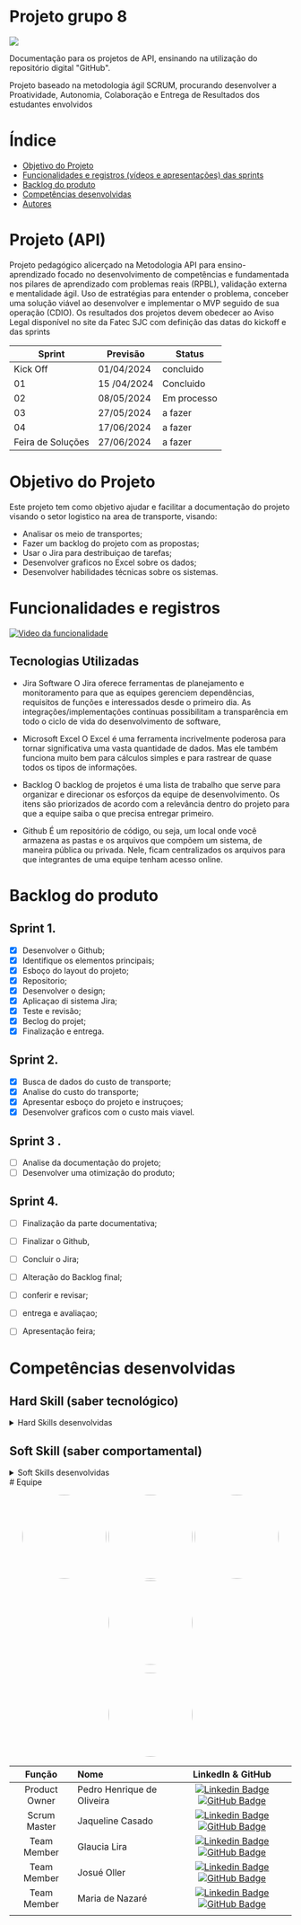 # Projeto grupo 8

<p>
     <img  src="https://i.imgur.com/n8Dgi6w.png"/>
</p>

Documentação para os projetos de API, ensinando na utilização do repositório digital "GitHub". 

Projeto baseado na metodologia ágil SCRUM, procurando desenvolver a Proatividade, Autonomia, Colaboração e Entrega de Resultados dos estudantes envolvidos

# Índice
* [Objetivo do Projeto](#objetivo-do-projeto)
* [Funcionalidades e registros (vídeos e apresentações) das sprints](#funcionalidades-e-registros-(vídeos-e-apresentações)-das-sprints)
* [Backlog do produto](#Backlog-do-produto)
* [Competências desenvolvidas](#competências-desenvolvidas)
* [Autores](#autores)

# Projeto (API) 
Projeto pedagógico alicerçado na Metodologia API para ensino-aprendizado focado no desenvolvimento de competências e fundamentada nos pilares de aprendizado com problemas reais (RPBL), validação externa e mentalidade ágil. 
Uso de estratégias para entender o problema, conceber uma solução viável ao desenvolver e implementar o MVP seguido de sua operação (CDIO). 
Os resultados dos projetos devem obedecer ao Aviso Legal disponível no site da Fatec SJC com definição das datas do kickoff e das sprints

Sprint | Previsão | Status|
|------|--------|------|
|Kick Off | 01/04/2024 | concluido|
|01 | 15 /04/2024 | Concluido|
|02|  08/05/2024| Em processo |
|03| 27/05/2024 | a fazer|
|04| 17/06/2024 |a fazer |
|Feira de Soluções|27/06/2024 |a fazer |





# Objetivo do Projeto
Este projeto tem como objetivo ajudar e facilitar a documentação do projeto visando o setor logistico na area de transporte, visando:
* Analisar os meio de transportes;
* Fazer um backlog do projeto com as propostas;
* Usar o Jira para destribuiçao de tarefas;
* Desenvolver graficos no Excel sobre os dados;
* Desenvolver habilidades técnicas sobre os sistemas.

# Funcionalidades e registros


[![Video da funcionalidade](https://studio.youtube.com/video/sgDgGarad5k/edit)](https://youtu.be/sgDgGarad5k)

## Tecnologias Utilizadas

* Jira Software
O Jira oferece ferramentas de planejamento e monitoramento para que as equipes gerenciem dependências, requisitos de funções e interessados desde o primeiro dia. As integrações/implementações contínuas possibilitam a transparência em todo o ciclo de vida do desenvolvimento de software,
  
* Microsoft Excel
O Excel é uma ferramenta incrivelmente poderosa para tornar significativa uma vasta quantidade de dados. Mas ele também funciona muito bem para cálculos simples e para rastrear de quase todos os tipos de informações.
  
* Backlog
  O backlog de projetos é uma lista de trabalho que serve para organizar e direcionar os esforços da equipe de desenvolvimento. Os itens são priorizados de acordo com a relevância dentro do projeto para que a equipe saiba o que precisa entregar primeiro.
  
* Github
  É um repositório de código, ou seja, um local onde você armazena as pastas e os arquivos que compõem um sistema, de maneira pública ou privada. Nele, ficam centralizados os arquivos para que integrantes de uma equipe tenham acesso online.
  



# Backlog do produto

## Sprint 1.
- [x] Desenvolver o Github;
- [x] Identifique os elementos principais;
- [x] Esboço do layout do projeto;
- [x] Repositorio;
- [x] Desenvolver o design;
- [x] Aplicaçao di sistema Jira;
- [x] Teste e revisão;
- [x] Beclog do projet;
- [x] Finalização e entrega.

## Sprint 2.
- [x] Busca de dados do custo de transporte;
- [x] Analise do custo do transporte;
- [x] Apresentar esboço do projeto e instruçoes;
- [x] Desenvolver graficos com o custo mais viavel.
      
## Sprint 3 .
- [ ] Analise da documentação do projeto;
- [ ] Desenvolver uma otimização do produto;
      
## Sprint 4.
- [ ] Finalização da parte documentativa;
- [ ] Finalizar o Github,
- [ ] Concluir o Jira;
- [ ] Alteração do Backlog final;
- [ ] conferir e revisar;
- [ ] entrega e avaliaçao;
- [ ] Apresentação feira;



  
# Competências desenvolvidas


## Hard Skill (saber tecnológico)
<details>
<summary>Hard Skills desenvolvidas</summary>
  
| Tecnologia/Metodologia | Classificação |
| ---------------------- | ------------- |
| GitHub | ★ ★ ★ ★ ★ ★ ★ ☆ ☆ ☆ |
| Gestão de Projetos | ★ ★ ★ ★ ★ ★ ☆ ☆ ☆ ☆ |
| Scrum Master | ★ ★ ★ ★ ★ ★ ★ ☆ ☆ ☆ |
| Prodct Owner | ★ ★ ★ ★ ★ ★ ★ ☆ ☆ ☆ |
| Markdown | ★ ★ ★ ★ ★ ★ ★ ☆ ☆ ☆ |
| Git Projects | ★ ★ ★ ★ ★ ★ ★ ☆ ☆ ☆ |
 
</details>

## Soft Skill (saber comportamental)
<details>
<summary>Soft Skills desenvolvidas</summary>

| Habilidades | Classificação |
| ---------------------- | ------------- |
| Colaboração | ★ ★ ★ ★ ★ ☆ ☆ ☆ ☆ ☆ |
| Proatividade| ★ ★ ★ ★ ★ ★ ☆ ☆ ☆ ☆ |
| Pensamento Crítico | ★ ★ ★ ★ ★ ★ ★ ☆ ☆ ☆ |
| Gerenciamento de Tempo | ★ ★ ★ ★ ★ ★ ★ ☆ ☆ ☆ |
| Adaptabilidade | ★ ★ ★ ★ ★ ★ ★ ☆ ☆ ☆ |
| Resiliência | ★ ★ ★ ★ ★ ★ ★ ☆ ☆ ☆ |

</details>
# Equipe

<p align="center">
 <img style="border-radius: 50%;" src="https://i.imgur.com/PfSiUqH.png" width="150px;" alt=""/>
 <img style="border-radius: 50%;" src="https://i.imgur.com/2CBfsAd.png" width="150px;" alt=""/>
 <img style="border-radius: 50%;" src="https://i.imgur.com/eaPk6L1.png" width="150px;" alt=""/>
 <img style="border-radius: 50%;" src="https://i.imgur.com/oUslnP7.png" width="150px;" alt=""/>
</p>
<p align="center">
 <img style="border-radius: 50%;" src="https://i.imgur.com/kjRb4W1.png" width="150px;" alt=""/>

</p>

|    Função     | Nome                                  |                                                                                                                                                      LinkedIn & GitHub                                                                                                                                                      |
| :-----------: | :------------------------------------ | :-------------------------------------------------------------------------------------------------------------------------------------------------------------------------------------------------------------------------------------------------------------------------------------------------------------------------: |
| Product Owner |   Pedro Henrique de Oliveira    |  [![Linkedin Badge](https://img.shields.io/badge/Linkedin-blue?style=flat-square&logo=Linkedin&logoColor=white)](https://www.linkedin.com/in/pedro-oliveira-63738a237?utm_source=share&utm_campaign=share_via&utm_content=profile&utm_medium=android_app) [![GitHub Badge](https://img.shields.io/badge/GitHub-111217?style=flat-square&logo=github&logoColor=white)](https://github.com/KianoKaalin)              |
| Scrum Master  | Jaqueline Casado |   [![Linkedin Badge](https://img.shields.io/badge/Linkedin-blue?style=flat-square&logo=Linkedin&logoColor=white)](https://www.linkedin.com/in/jaqueline-casado-15b849271?utm_source=share&utm_campaign=share_via&utm_content=profile&utm_medium=ios_app) [![GitHub Badge](https://img.shields.io/badge/GitHub-111217?style=flat-square&logo=github&logoColor=white)](https://github.com/glaulira)     
| Team Member   |    Glaucia Lira   |   [![Linkedin Badge](https://img.shields.io/badge/Linkedin-blue?style=flat-square&logo=Linkedin&logoColor=white)](https://www.linkedin.com/in/glaucia-lira-681a13187/) [![GitHub Badge](https://img.shields.io/badge/GitHub-111217?style=flat-square&logo=github&logoColor=white)](https://github.com/glaulira)        |
|  Team Member  | Josué Oller               |         [![Linkedin Badge](https://img.shields.io/badge/Linkedin-blue?style=flat-square&logo=Linkedin&logoColor=white)](https://br.linkedin.com/in/josu%C3%A9-oller-07b95b289?trk=people-guest_people_search-card) [![GitHub Badge](https://img.shields.io/badge/GitHub-111217?style=flat-square&logo=github&logoColor=white)]( link )        |
|  Team Member  | Maria de Nazaré                |   [![Linkedin Badge](https://img.shields.io/badge/Linkedin-blue?style=flat-square&logo=Linkedin&logoColor=white)]() [![GitHub Badge](https://img.shields.io/badge/GitHub-111217?style=flat-square&logo=github&logoColor=white)]( link )   |
      |




